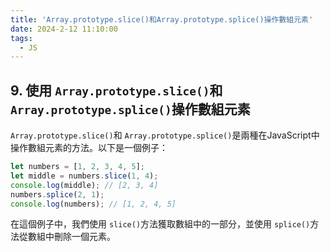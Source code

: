 ```yaml
---
title: 'Array.prototype.slice()和Array.prototype.splice()操作數組元素'
date: 2024-2-12 11:10:00
tags:
  - JS
---
```

## 9. 使用 `Array.prototype.slice()`和 `Array.prototype.splice()`操作數組元素

`Array.prototype.slice()`和 `Array.prototype.splice()`是兩種在JavaScript中操作數組元素的方法。以下是一個例子：

```javascript
let numbers = [1, 2, 3, 4, 5];
let middle = numbers.slice(1, 4);
console.log(middle); // [2, 3, 4]
numbers.splice(2, 1);
console.log(numbers); // [1, 2, 4, 5]
```

在這個例子中，我們使用 `slice()`方法獲取數組中的一部分，並使用 `splice()`方法從數組中刪除一個元素。
